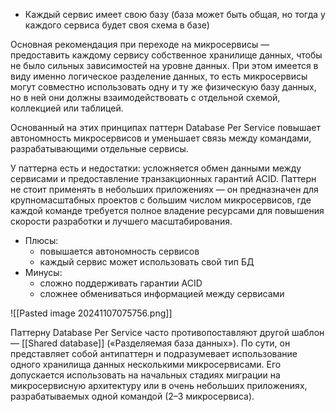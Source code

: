 - Каждый сервис имеет свою базу (база может быть общая, но тогда у каждого сервиса будет своя схема в базе)

Основная рекомендация при переходе на микросервисы — предоставить каждому сервису собственное хранилище данных, чтобы не было сильных зависимостей на уровне данных. При этом имеется в виду именно логическое разделение данных, то есть микросервисы могут совместно использовать одну и ту же физическую базу данных, но в ней они должны взаимодействовать с отдельной схемой, коллекцией или таблицей.

Основанный на этих принципах паттерн Database Per Service повышает автономность микросервисов и уменьшает связь между командами, разрабатывающими отдельные сервисы.

У паттерна есть и недостатки: усложняется обмен данными между сервисами и предоставление транзакционных гарантий ACID. Паттерн не стоит применять в небольших приложениях — он предназначен для крупномасштабных проектов с большим числом микросервисов, где каждой команде требуется полное владение ресурсами для повышения скорости разработки и лучшего масштабирования.

- Плюсы:
	- повышается автономность сервисов
	- каждый сервис может использовать свой тип БД
- Минусы:
	- сложно поддерживать гарантии ACID
	- сложнее обмениваться информацией между сервисами

![[Pasted image 20241107075756.png]]

Паттерну Database Per Service часто противопоставляют другой шаблон — [[Shared database]] («Разделяемая база данных»). По сути, он представляет собой антипаттерн и подразумевает использование одного хранилища данных несколькими микросервисами. Его допускается использовать на начальных стадиях миграции на микросервисную архитектуру или в очень небольших приложениях, разрабатываемых одной командой (2–3 микросервиса).
